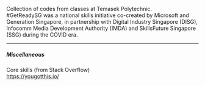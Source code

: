Collection of codes from classes at Temasek Polytechnic.  
#GetReadySG was a national skills initiative co-created by Microsoft and Generation Singapore, in partnership with Digital Industry Singapore (DISG), Infocomm Media Development Authority (IMDA) and SkillsFuture Singapore (SSG) during the COVID era.

<hr>

##### Miscellaneous
Core skills (from Stack Overflow) <br>
https://yougotthis.io/
